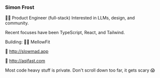 ### Simon Frost

🧑‍💻 Product Engineer (full-stack)
Interested in LLMs, design, and community.

Recent focuses have been TypeScript, React, and Tailwind.

Building:
🏋️‍♀️ MellowFit

🐌 http://slowmad.app

💨 http://aqifast.com

Most code heavy stuff is private. Don't scroll down too far, it gets scary 😱
